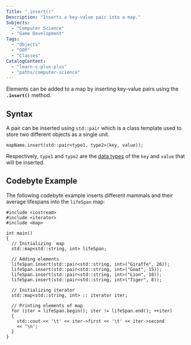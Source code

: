 ```yaml
---
Title: ".insert()"
Description: "Inserts a key-value pair into a map."
Subjects:
  - "Computer Science"
  - "Game Development"
Tags:
  - "Objects"
  - "OOP"
  - "Classes"
CatalogContent:
  - "learn-c-plus-plus"
  - "paths/computer-science"
---
```


Elements can be added to a map by inserting key-value pairs using the **`.insert()`** method.

## Syntax

A pair can be inserted using `std::pair` which is a class template used to store two different objects as a single unit.

```pseudo
mapName.insert(std::pair<type1, type2>(key, value));
```

Respectively, `type1` and `type2` are the [data types](https://www.codecademy.com/resources/docs/cpp/data-types) of the `key` and `value` that will be inserted.

## Codebyte Example

The following codebyte example inserts different mammals and their average lifespans into the `lifeSpan` map:

```codebyte/cpp
#include <iostream>
#include <iterator>
#include <map>

int main()
{
  // Initializing  map
  std::map<std::string, int> lifeSpan;

  // Adding elements
  lifeSpan.insert(std::pair<std::string, int>("Giraffe", 26));
  lifeSpan.insert(std::pair<std::string, int>("Goat", 15));
  lifeSpan.insert(std::pair<std::string, int>("Lion", 10));
  lifeSpan.insert(std::pair<std::string, int>("Tiger", 8));

  // Initializing iterator
  std::map<std::string, int> :: iterator iter;

  // Printing elements of map
  for (iter = lifeSpan.begin(); iter != lifeSpan.end(); ++iter)
  {
    std::cout << '\t' << iter->first << '\t' << iter->second
    << '\n';
  }
}
```

